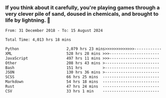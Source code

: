 ### If you think about it carefully, you're playing games through a very clever pile of sand, doused in chemicals, and brought to life by lightning.  👋


<!--START_SECTION:waka-->

```txt
From: 31 December 2018 - To: 15 August 2024

Total Time: 4,013 hrs 18 mins

Python                     2,079 hrs 23 mins>>>>>>>>>>>>>------------   51.82 %
XML                        528 hrs 28 mins >>>----------------------   13.17 %
JavaScript                 497 hrs 11 mins >>>----------------------   12.39 %
Other                      208 hrs 43 mins >------------------------   05.20 %
Bash                       151 hrs         >------------------------   03.76 %
JSON                       130 hrs 36 mins >------------------------   03.25 %
SCSS                       66 hrs 25 mins  -------------------------   01.66 %
Markdown                   54 hrs 18 mins  -------------------------   01.35 %
Rust                       47 hrs 24 mins  -------------------------   01.18 %
CSV                        33 hrs 1 min    -------------------------   00.82 %
```

<!--END_SECTION:waka-->
